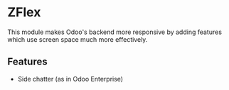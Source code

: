 # ZFlex
This module makes Odoo's backend more responsive by adding features which use screen space much
more effectively.

## Features
* Side chatter (as in Odoo Enterprise)
